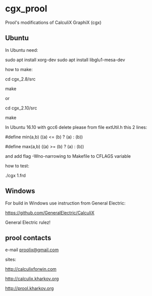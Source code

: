 # cgx_prool

Prool's modifications of CalculiX GraphiX (cgx)

Ubuntu
------

In Ubuntu need:

sudo apt install xorg-dev
sudo apt install libglu1-mesa-dev

how to make:

cd cgx_2.8/src

make

or

cd cgx_2.10/src

make

In Ubuntu 16.10 with gcc6 delete please from file extUtil.h
this 2 lines:

#define min(a,b) ((a) <= (b) ? (a) : (b))

#define max(a,b) ((a) >= (b) ? (a) : (b))

and add flag -Wno-narrowing to Makefile to CFLAGS variable

how to test:

./cgx 1.frd

Windows
-------

For build in Windows use instruction from General Electric:

https://github.com/GeneralElectric/CalculiX

General Electric rulez!

prool contacts
--------------

e-mail proolix@gmail.com

sites:

http://calculixforwin.com

http://calculix.kharkov.org

http://prool.kharkov.org
